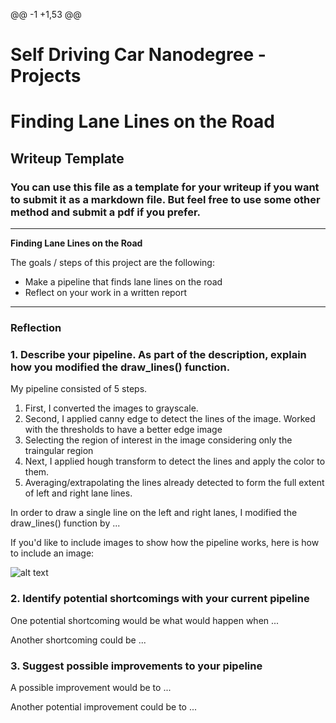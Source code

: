 @@ -1 +1,53 @@
# Self Driving Car Nanodegree - Projects
# **Finding Lane Lines on the Road** 

## Writeup Template

### You can use this file as a template for your writeup if you want to submit it as a markdown file. But feel free to use some other method and submit a pdf if you prefer.

---

**Finding Lane Lines on the Road**

The goals / steps of this project are the following:
* Make a pipeline that finds lane lines on the road
* Reflect on your work in a written report


[//]: # (Image References)

[image1]: ./examples/grayscale.jpg "Grayscale"

---

### Reflection

### 1. Describe your pipeline. As part of the description, explain how you modified the draw_lines() function.

My pipeline consisted of 5 steps.
1. First, I converted the images to grayscale.
2. Second, I applied canny edge to detect the lines of the image. Worked with the thresholds to have a better edge image
3. Selecting the region of interest in the image considering only the traingular region
4. Next, I applied hough transform to detect the lines and apply the color to them. 
5. Averaging/extrapolating the lines already detected to form the full extent of left and right lane lines.

In order to draw a single line on the left and right lanes, I modified the draw_lines() function by ...

If you'd like to include images to show how the pipeline works, here is how to include an image: 

![alt text][image1]


### 2. Identify potential shortcomings with your current pipeline


One potential shortcoming would be what would happen when ... 

Another shortcoming could be ...


### 3. Suggest possible improvements to your pipeline

A possible improvement would be to ...

Another potential improvement could be to ...
